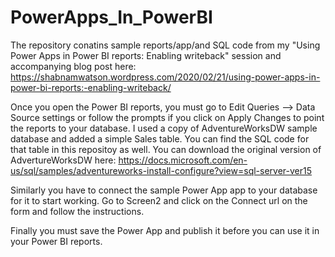 # PowerApps_In_PowerBI
The repository conatins sample reports/app/and SQL code from my "Using Power Apps in Power BI reports: Enabling writeback" session and accompanying blog post here: https://shabnamwatson.wordpress.com/2020/02/21/using-power-apps-in-power-bi-reports:-enabling-writeback/

Once you open the Power BI reports, you must go to Edit Queries --> Data Source settings or follow the prompts if you click on Apply Changes to point the reports to your database. I used a copy of AdventureWorksDW sample database and added a simple Sales table. You can find the SQL code for that table in this repositoy as well. You can download the original version of AdvertureWorksDW here: https://docs.microsoft.com/en-us/sql/samples/adventureworks-install-configure?view=sql-server-ver15

Similarly you have to connect the sample Power App app to your database for it to start working. Go to Screen2 and click on the Connect url on the form and follow the instructions.

Finally you must save the Power App and publish it before you can use it in your Power BI reports.
